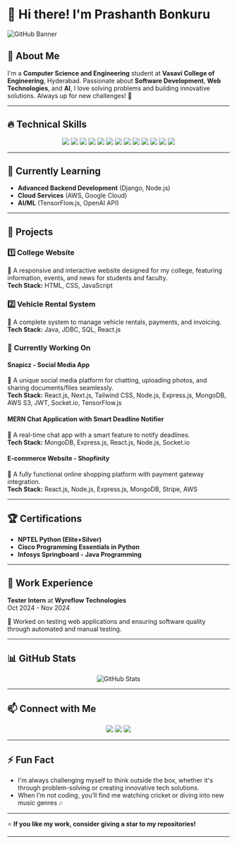 # 👋 Hi there! I'm **Prashanth Bonkuru**

![GitHub Banner](https://source.unsplash.com/1600x400/?technology,coding)


## 🚀 About Me
I'm a **Computer Science and Engineering** student at **Vasavi College of Engineering**, Hyderabad. Passionate about **Software Development**, **Web Technologies**, and **AI**, I love solving problems and building innovative solutions. Always up for new challenges! 🚀

---

## 🔥 **Technical Skills**

<p align="center">
  <img src="https://img.shields.io/badge/C-00599C?style=for-the-badge&logo=c&logoColor=white" />
  <img src="https://img.shields.io/badge/Python-3776AB?style=for-the-badge&logo=python&logoColor=white" />
  <img src="https://img.shields.io/badge/Java-ED8B00?style=for-the-badge&logo=java&logoColor=white" />
  <img src="https://img.shields.io/badge/JavaScript-F7DF1E?style=for-the-badge&logo=javascript&logoColor=black" />
  <img src="https://img.shields.io/badge/HTML5-E34F26?style=for-the-badge&logo=html5&logoColor=white" />
  <img src="https://img.shields.io/badge/CSS3-1572B6?style=for-the-badge&logo=css3&logoColor=white" />
  <img src="https://img.shields.io/badge/MongoDB-4EA94B?style=for-the-badge&logo=mongodb&logoColor=white" />
  <img src="https://img.shields.io/badge/Express.js-000000?style=for-the-badge&logo=express&logoColor=white" />
  <img src="https://img.shields.io/badge/React-20232A?style=for-the-badge&logo=react&logoColor=61DAFB" />
  <img src="https://img.shields.io/badge/Node.js-43853D?style=for-the-badge&logo=node.js&logoColor=white" />
  <img src="https://img.shields.io/badge/SQL-003B57?style=for-the-badge&logo=mysql&logoColor=white" />
  <img src="https://img.shields.io/badge/DSA-00C7B7?style=for-the-badge&logo=python&logoColor=white" />
  <img src="https://img.shields.io/badge/OOP-4B8BBE?style=for-the-badge&logo=java&logoColor=white" />
</p>

---

## 🌱 **Currently Learning**
- **Advanced Backend Development** (Django, Node.js)
- **Cloud Services** (AWS, Google Cloud)
- **AI/ML** (TensorFlow.js, OpenAI API)

---

## 💼 **Projects**

### 1️⃣ **College Website**  
🔹 A responsive and interactive website designed for my college, featuring information, events, and news for students and faculty.  
**Tech Stack:** HTML, CSS, JavaScript

### 2️⃣ **Vehicle Rental System**  
🔹 A complete system to manage vehicle rentals, payments, and invoicing.  
**Tech Stack:** Java, JDBC, SQL, React.js

### 🚀 **Currently Working On**

#### **Snapicz - Social Media App**  
🔹 A unique social media platform for chatting, uploading photos, and sharing documents/files seamlessly.  
**Tech Stack:** React.js, Next.js, Tailwind CSS, Node.js, Express.js, MongoDB, AWS S3, JWT, Socket.io, TensorFlow.js  

#### **MERN Chat Application with Smart Deadline Notifier**  
🔹 A real-time chat app with a smart feature to notify deadlines.  
**Tech Stack:** MongoDB, Express.js, React.js, Node.js, Socket.io  

#### **E-commerce Website - Shopfinity**  
🔹 A fully functional online shopping platform with payment gateway integration.  
**Tech Stack:** React.js, Node.js, Express.js, MongoDB, Stripe, AWS

---

## 🏆 **Certifications**
- **NPTEL Python (Elite+Silver)**
- **Cisco Programming Essentials in Python**
- **Infosys Springboard - Java Programming**

---

## 🎯 **Work Experience**
**Tester Intern** at **Wyreflow Technologies**  
Oct 2024 - Nov 2024

🔹 Worked on testing web applications and ensuring software quality through automated and manual testing.

---

## 📊 **GitHub Stats**
<p align="center">
  <img src="https://github-readme-stats.vercel.app/api?username=Prashu2github&show_icons=true&theme=radical" alt="GitHub Stats" />
</p>

---

## 📫 **Connect with Me**
<p align="center">
  <a href="https://github.com/Prashanth2github"><img src="https://img.shields.io/badge/GitHub-100000?style=for-the-badge&logo=github&logoColor=white" /></a>
  <a href="mailto:bonkuruprashanth05@gmail.com"><img src="https://img.shields.io/badge/Email-D14836?style=for-the-badge&logo=gmail&logoColor=white" /></a>
  <a href="https://linkedin.com/in/prashanth-bonkuru"><img src="https://img.shields.io/badge/LinkedIn-0077B5?style=for-the-badge&logo=linkedin&logoColor=white" /></a>
</p>

---

## ⚡ **Fun Fact**
- I'm always challenging myself to think outside the box, whether it's through problem-solving or creating innovative tech solutions.  
- When I’m not coding, you’ll find me watching cricket or diving into new music genres 🎶

---

⭐ **If you like my work, consider giving a star to my repositories!**

---
